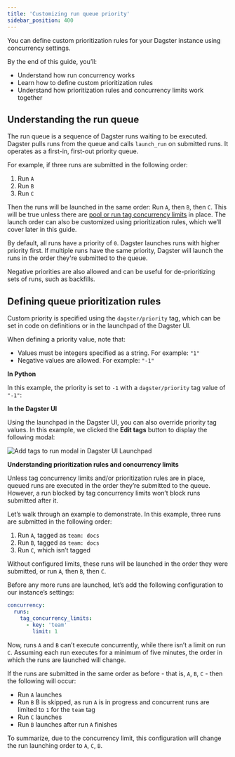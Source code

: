 ```yaml
---
title: 'Customizing run queue priority'
sidebar_position: 400
---
```


You can define custom prioritization rules for your Dagster instance using concurrency settings.

By the end of this guide, you’ll:

- Understand how run concurrency works
- Learn how to define custom prioritization rules
- Understand how prioritization rules and concurrency limits work together

## Understanding the run queue

The run queue is a sequence of Dagster runs waiting to be executed. Dagster pulls runs from the queue and calls `launch_run` on submitted runs. It operates as a first-in, first-out priority queue.

For example, if three runs are submitted in the following order:

1. Run `A`
2. Run `B`
3. Run `C`

Then the runs will be launched in the same order: Run `A`, then `B`, then `C`. This will be true unless there are [pool or run tag concurrency limits](/guides/operate/managing-concurrency) in place. The launch order can also be customized using prioritization rules, which we’ll cover later in this guide.

By default, all runs have a priority of `0`. Dagster launches runs with higher priority first. If multiple runs have the same priority, Dagster will launch the runs in the order they're submitted to the queue.

Negative priorities are also allowed and can be useful for de-prioritizing sets of runs, such as backfills.

## Defining queue prioritization rules

Custom priority is specified using the `dagster/priority` tag, which can be set in code on definitions or in the launchpad of the Dagster UI.

When defining a priority value, note that:

- Values must be integers specified as a string. For example: `"1"`
- Negative values are allowed. For example: `"-1"`

<Tabs>
<TabItem value="In Python" label="In Python">

**In Python**

In this example, the priority is set to `-1` with a `dagster/priority` tag value of `"-1"`:

<CodeExample
  startAfter="start_marker_priority"
  endBefore="end_marker_priority"
  path="docs_snippets/docs_snippets/deploying/concurrency_limits/concurrency_limits.py"
/>

</TabItem>
<TabItem value="In the Dagster UI" label="In the Dagster UI">

**In the Dagster UI**

Using the launchpad in the Dagster UI, you can also override priority tag values. In this example, we clicked the **Edit tags** button to display the following modal:

![Add tags to run modal in Dagster UI Launchpad](/images/guides/deploy/execution/dagster-priority-in-launchpad.png)

</TabItem>
</Tabs>

**Understanding prioritization rules and concurrency limits**

Unless tag concurrency limits and/or prioritization rules are in place, queued runs are executed in the order they’re submitted to the queue. However, a run blocked by tag concurrency limits won’t block runs submitted after it.

Let’s walk through an example to demonstrate. In this example, three runs are submitted in the following order:

1. Run `A`, tagged as `team: docs`
2. Run `B`, tagged as `team: docs`
3. Run `C`, which isn’t tagged

Without configured limits, these runs will be launched in the order they were submitted, or run `A`, then `B`, then `C`.

Before any more runs are launched, let’s add the following configuration to our instance’s settings:

```yaml
concurrency:
  runs:
    tag_concurrency_limits:
      - key: 'team'
        limit: 1
```

Now, runs `A` and `B` can’t execute concurrently, while there isn’t a limit on run `C`. Assuming each run executes for a minimum of five minutes, the order in which the runs are launched will change.

If the runs are submitted in the same order as before - that is, `A`, `B`, `C` - then the following will occur:

- Run `A` launches
- Run `B` B is skipped, as run `A` is in progress and concurrent runs are limited to `1` for the `team` tag
- Run `C` launches
- Run `B` launches after run `A` finishes

To summarize, due to the concurrency limit, this configuration will change the run launching order to `A`, `C`, `B`.
